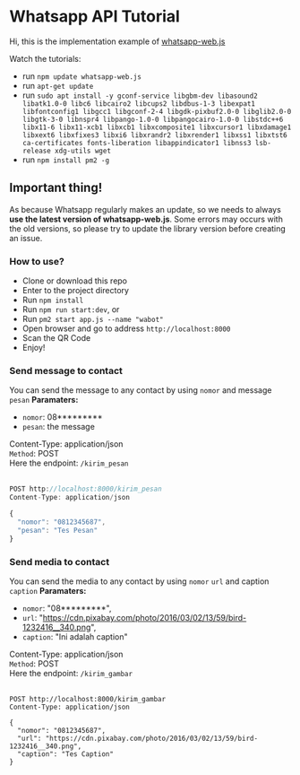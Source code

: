 # Whatsapp API Tutorial

Hi, this is the implementation example of <a href="https://github.com/pedroslopez/whatsapp-web.js">whatsapp-web.js</a>

Watch the tutorials:

- run `npm update whatsapp-web.js`
- run `apt-get update`
- run `sudo apt install -y gconf-service libgbm-dev libasound2 libatk1.0-0 libc6 libcairo2 libcups2 libdbus-1-3 libexpat1 libfontconfig1 libgcc1 libgconf-2-4 libgdk-pixbuf2.0-0 libglib2.0-0 libgtk-3-0 libnspr4 libpango-1.0-0 libpangocairo-1.0-0 libstdc++6 libx11-6 libx11-xcb1 libxcb1 libxcomposite1 libxcursor1 libxdamage1 libxext6 libxfixes3 libxi6 libxrandr2 libxrender1 libxss1 libxtst6 ca-certificates fonts-liberation libappindicator1 libnss3 lsb-release xdg-utils wget`
- run `npm install pm2 -g`

## Important thing!

As because Whatsapp regularly makes an update, so we needs to always **use the latest version of whatsapp-web.js**. Some errors may occurs with the old versions, so please try to update the library version before creating an issue.

### How to use?

- Clone or download this repo
- Enter to the project directory
- Run `npm install`
- Run `npm run start:dev`, or
- Run `pm2 start app.js --name "wabot"`
- Open browser and go to address `http://localhost:8000`
- Scan the QR Code
- Enjoy!

### Send message to contact

You can send the message to any contact by using `nomor` and message `pesan`
**Paramaters:**

- `nomor`: 08*********
- `pesan`: the message

Content-Type: application/json <br>
`Method`: POST <br>
Here the endpoint: `/kirim_pesan` <br> <br>

``` js
POST http://localhost:8000/kirim_pesan
Content-Type: application/json

{
  "nomor": "0812345687",
  "pesan": "Tes Pesan"
}
```
### Send media to contact

You can send the media to any contact by using `nomor` `url` and caption `caption`
**Paramaters:**

- `nomor`: "08*********",
- `url`: "https://cdn.pixabay.com/photo/2016/03/02/13/59/bird-1232416__340.png",
- `caption`: "Ini adalah caption"

Content-Type: application/json <br>
`Method`: POST <br>
Here the endpoint: `/kirim_gambar` <br> <br>

```
POST http://localhost:8000/kirim_gambar
Content-Type: application/json

{
  "nomor": "0812345687",
  "url": "https://cdn.pixabay.com/photo/2016/03/02/13/59/bird-1232416__340.png",
  "caption": "Tes Caption"
}
```

